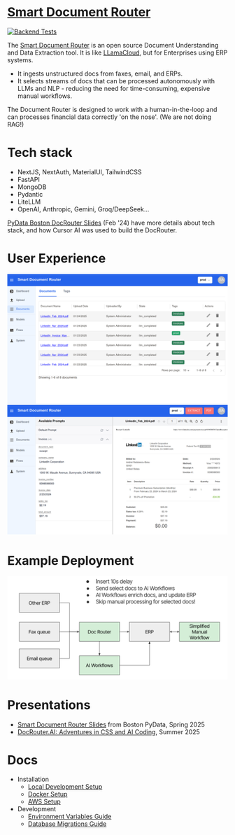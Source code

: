 # [Smart Document Router](https://docrouter.ai)

[![Backend Tests](https://github.com/analytiq-hub/doc-router/actions/workflows/backend-tests.yml/badge.svg)](https://github.com/analytiq-hub/doc-router/actions/workflows/backend-tests.yml)

The [Smart Document Router](https://docrouter.ai) is an open source Document Understanding and Data Extraction tool. It is like [LLamaCloud](https://docs.llamaindex.ai), but for Enterprises using ERP systems.
* It ingests unstructured docs from faxes, email, and ERPs.
* It selects streams of docs that can be processed autonomously with LLMs and NLP - reducing the need for time-consuming, expensive manual workflows.

The Document Router is designed to work with a human-in-the-loop and can processes financial data correctly 'on the nose'. (We are not doing RAG!)

# Tech stack
* NextJS, NextAuth, MaterialUI, TailwindCSS
* FastAPI
* MongoDB
* Pydantic
* LiteLLM
* OpenAI, Anthropic, Gemini, Groq/DeepSeek...

[PyData Boston DocRouter Slides](https://docs.google.com/presentation/d/14nAjSmZA1WGViqSk5IZuzggSuJZQPYrwTGsPjO6FPfU) (Feb '24) have more details about tech stack, and how Cursor AI was used to build the DocRouter.

# User Experience
![Smart Document Router](./docs/assets/files.png)
![Smart Document Router](./docs/assets/extractions.png)

# Example Deployment
![Smart Document Router](./docs/assets/doc-router-arch.png)

# Presentations
* [Smart Document Router Slides](https://docs.google.com/presentation/d/1wU0jtcXnqCu5nxaRRCp7D37Q63i4gr-4ASdUhO__tM8) from Boston PyData, Spring 2025
* [DocRouter.AI: Adventures in CSS and AI Coding](https://www.linkedin.com/pulse/docrouterai-adventures-css-ai-coding-andrei-radulescu-banu-oswxe), Summer 2025

# Docs
* Installation
  * [Local Development Setup](./docs/INSTALL.local_devel.md)
  * [Docker Setup](./docs/INSTALL.docker.md)
  * [AWS Setup](./docs/INSTALL.aws.md)
* Development
  * [Environment Variables Guide](./docs/env.md)
  * [Database Migrations Guide](./backend/analytiq_data/migrations/MIGRATIONS.md)
